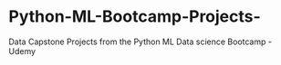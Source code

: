 # Python-ML-Bootcamp-Projects-
Data Capstone Projects from the Python ML Data science Bootcamp -Udemy 
